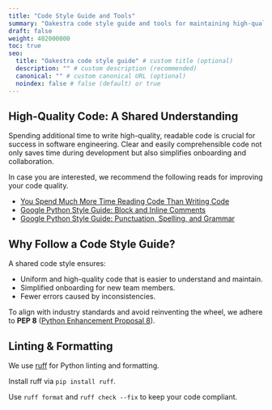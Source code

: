 ```yaml
---
title: "Code Style Guide and Tools"
summary: "Oakestra code style guide and tools for maintaining high-quality, readable code"
draft: false
weight: 402000000
toc: true
seo:
  title: "Oakestra code style guide" # custom title (optional)
  description: "" # custom description (recommended)
  canonical: "" # custom canonical URL (optional)
  noindex: false # false (default) or true
---
```


## High-Quality Code: A Shared Understanding

Spending additional time to write high-quality, readable code is crucial for success in software engineering. Clear and easily comprehensible code not only saves time during development but also simplifies onboarding and collaboration.

In case you are interested, we recommend the following reads for improving your code quality.
- [You Spend Much More Time Reading Code Than Writing Code](https://bayrhammer-klaus.medium.com/you-spend-much-more-time-reading-code-than-writing-code-bc953376fe19)
- [Google Python Style Guide: Block and Inline Comments](https://google.github.io/styleguide/pyguide.html#385-block-and-inline-comments)
- [Google Python Style Guide: Punctuation, Spelling, and Grammar](https://google.github.io/styleguide/pyguide.html#386-punctuation-spelling-and-grammar)

## Why Follow a Code Style Guide?

A shared code style ensures:
- Uniform and high-quality code that is easier to understand and maintain.
- Simplified onboarding for new team members.
- Fewer errors caused by inconsistencies.

To align with industry standards and avoid reinventing the wheel, we adhere to **PEP 8** ([Python Enhancement Proposal 8](https://peps.python.org/pep-0008/)).

## Linting & Formatting
We use [ruff](https://github.com/astral-sh/ruff) for Python linting and formatting.

Install ruff via `pip install ruff`.

Use `ruff format` and `ruff check --fix` to keep your code compliant.

